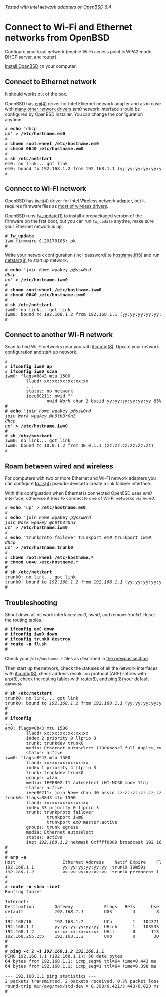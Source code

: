 _Tested with Intel network adapters on [OpenBSD](/openbsd/) 6.4_

# Connect to Wi-Fi and Ethernet networks from OpenBSD


Configure your local network (enable Wi-Fi access point in WPA2
mode, DHCP server, and router).

[Install OpenBSD](/openbsd/install.html) on your computer.

## Connect to Ethernet network

It should works out of the box.

OpenBSD has [em(4)] driver for Intel Ethernet network adapter and
as in case with [many other network
drivers](https://man.openbsd.org/?query=ethernet&apropos=1&sec=4)
_em0_ network interface should be configured by OpenBSD installer.
You can change the configuration anytime.

<pre>
# <b>echo</b> 'dhcp
<i>up</i>' <b>&gt; /etc/hostname.em0</b>
#
# <b>chown root:wheel /etc/hostname.em0</b>
# <b>chmod 0640 /etc/hostname.em0</b>
#
# <b>sh /etc/netstart</b>
em0: no link... got link
em0: bound to 192.168.1.2 from 192.168.1.1 (yy:yy:yy:yy:yy:yy)
#
</pre>


## Connect to Wi-Fi network

OpenBSD has [iwm(4)] driver for Intel Wireless network adapter, but
it requires firmware files as [most of wireless
drivers](https://man.openbsd.org/?query=wireless&apropos=1).

OpenBSD runs [fw_update(1)] to install a prepackaged version of the
firmware on the first boot, but you can run `fw_update` anytime,
make sure your Ethernet network is up.

<pre>
# <b>fw_update</b>
iwm-firmware-0.20170105: ok
#
</pre>

Write your network configuration (incl. password) to [hostname.if(5)]
and run [netstart(8)] to start up network.

<pre>
# <b>echo</b> 'join <em>Home</em> wpakey <em>p@ssw0rd</em>
<i>dhcp</i>
<i>up</i>' <b>&gt; /etc/hostname.iwm0</b>
#
# <b>chown root:wheel /etc/hostname.iwm0</b>
# <b>chmod 0640 /etc/hostname.iwm0</b>
#
# <b>sh /etc/netstart</b>
iwm0: no link... got link
iwm0: bound to 192.168.1.2 from 192.168.1.1 (yy:yy:yy:yy:yy:yy)
#
</pre>


## Connect to another Wi-Fi network

Scan to find Wi-Fi networks near you with [ifconfig(8)]. Update
your network configuration and start up network.

<!-- cut -->
<pre>
#
# <b>ifconfig iwm0 up</b>
# <b>ifconfig iwm0 scan</b>
iwm0: flags=8843 mtu 1500
        lladdr xx:xx:xx:xx:xx:xx
        ...
        status: no network
        ieee80211: nwid ""
                nwid <em>Work</em> chan 2 bssid yy:yy:yy:yy:yy:yy 85% HT-MCS23 privacy,short_preamble,short_slottime,radio_measurement,wpa2
#
# <b>echo</b> 'join <em>Home</em> wpakey <em>p@ssw0rd</em>
<i>join <em>Work</em> wpakey <em>@n0th3r0n3</em></i>
<i>dhcp</i>
<i>up</i>' <b>&gt; /etc/hostname.iwm0</b>
#
# <b>sh /etc/netstart</b>
iwm0: no link... got link
iwm0: bound to 10.0.1.2 from 10.0.1.1 (zz:zz:zz:zz:zz:zz)
#
</pre>

## Roam between wired and wireless

For computers with two or more Ethernet and Wi-Fi network adapters
you can configure [trunk(4)] pseudo-device to create a link failover
interface.

With this configuration when Ethernet is connected OpenBSD uses
_em0_ interface, otherwise it tries to connect to one of Wi-Fi
networks via _iwm0_.

<pre>
# <b>echo</b> 'up' <b>&gt; /etc/hostname.em0</b>
#
# <b>echo</b> 'join <em>Home</em> wpakey <em>p@ssw0rd</em>
<i>join <em>Work</em> wpakey <em>@n0th3r0n3</em></i>
<i>up</i>' <b>&gt; /etc/hostname.iwm0</b>
#
# <b>echo</b> 'trunkproto failover trunkport <em>em0</em> trunkport <em>iwm0</em>
<i>dhcp</i>
<i>up</i>' <b>&gt; /etc/hostname.trunk0</b>
#
# <b>chown root:wheel /etc/hostname.*</b>
# <b>chmod 0640 /etc/hostname.*</b>
#
# <b>sh /etc/netstart</b>
trunk0: no link... got link
trunk0: bound to <em>192.168.1.2</em> from <em>192.168.1.1</em> (yy:yy:yy:yy:yy:yy)
#
</pre>

## Troubleshooting

Shout down all network interfaces: _em0_, _iwm0_, and remove _trunk0_.
Reset the routing tables.

<pre>
# <b>ifconfig em0 down</b>
# <b>ifconfig iwm0 down</b>
# <b>ifconfig trunk0 destroy</b>
# <b>route -n flush</b>
#
</pre>

Check your `/etc/hostname.*` files as described in [the previous
section](#Roam%20between%20wired%20and%20wireless).

Then start up the network, check the statuses of all the network
interfaces with [ifconfig(8)], check address resolution protocol
(ARP) entries with [arp(8)], check the routing tables with [route(8)],
and [ping(8)] your default gateway.

<pre>
# <b>sh /etc/netstart</b>
trunk0: no link.... got link
trunk0: bound to <em title="local address">192.168.1.2</em> from <em title="DHCP server">192.168.1.1</em> (yy:yy:yy:yy:yy:yy)
#
#
# <b>ifconfig</b>
...
em0: flags=8b43<UP,BROADCAST,RUNNING,PROMISC,ALLMULTI,SIMPLEX,MULTICAST> mtu 1500
        lladdr xx:xx:xx:xx:xx:xx
        index 2 priority 0 llprio 3
        trunk: trunkdev trunk0
        media: Ethernet autoselect (1000baseT full-duplex,rxpause,txpause)
        status: <em>active</em>
iwm0: flags=8943<UP,BROADCAST,RUNNING,PROMISC,SIMPLEX,MULTICAST> mtu 1500
        lladdr xx:xx:xx:xx:xx:xx
        index 1 priority 4 llprio 3
        trunk: trunkdev trunk0
        groups: wlan
        media: IEEE802.11 autoselect (HT-MCS0 mode 11n)
        status: <em>active</em>
        ieee80211: join <em>Home</em> chan 40 bssid zz:zz:zz:zz:zz:zz 67% wpakey wpaprotos wpa2 wpaakms psk wpaciphers ccmp wpagroupcipher ccmp
trunk0: flags=8843<UP,BROADCAST,RUNNING,SIMPLEX,MULTICAST> mtu 1500
        lladdr xx:xx:xx:xx:xx:xx
        index 33 priority 0 llprio 3
        trunk: trunkproto failover
                trunkport <em>iwm0</em>
                trunkport <em>em0</em> master,active
        groups: trunk egress
        media: Ethernet autoselect
        status: <em>active</em>
        inet <em>192.168.1.2</em> netmask 0xffff0000 broadcast 192.168.255.255
#
#
# <b>arp -a</b>
Host                  Ethernet Address    Netif Expire    Flags
192.168.1.1           yy:yy:yy:yy:yy:yy  trunk0 19m59s
<em>192.168.1.2</em>           xx:xx:xx:xx:xx:xx  trunk0 permanent l
#
#
# <b>route -n show -inet</b>
Routing tables

Internet:
Destination        Gateway            Flags   Refs      Use   Mtu  Prio Iface
default            <em title="default gateway">192.168.1.1</em>        UGS        4        8     -     8 trunk0
...
192.168/16         192.168.1.2        UCn        1   104371     -     4 trunk0
192.168.1.1        yy:yy:yy:yy:yy:yy  UHLch      1   103533     -     3 trunk0
192.168.1.2        xx:xx:xx:xx:xx:xx  UHLl       0      113     -     1 trunk0
192.168.255.255    192.168.1.2        UHb        0       30     -     1 trunk0
#
#
# <b>ping -c 2 -I <em title="local address">192.168.1.2</em> <em title="gateway">192.168.1.1</em></b>
PING 192.168.1.1 (192.168.1.1): 56 data bytes
64 bytes from 192.168.1.1: icmp_seq=0 ttl=64 time=0.443 ms
64 bytes from 192.168.1.1: icmp_seq=1 ttl=64 time=0.398 ms

--- 192.168.1.1 ping statistics ---
2 packets transmitted, 2 packets received, 0.0% packet loss
round-trip min/avg/max/std-dev = 0.398/0.421/0.443/0.023 ms
#
</pre>

[arp(8)]: https://man.openbsd.org/arp.8
[em(4)]: https://man.openbsd.org/em.4
[fw_update(1)]: https://man.openbsd.org/fw_update.1
[hostname.if(5)]: https://man.openbsd.org/hostname.5
[ifconfig(8)]: https://man.openbsd.org/ifconfig.8
[iwm(4)]: https://man.openbsd.org/iwm.4
[netstart(8)]: https://man.openbsd.org/netstart.8
[ping(8)]: https://man.openbsd.org/ping.8
[route(8)]: https://man.openbsd.org/route.8
[trunk(4)]: https://man.openbsd.org/trunk.4
